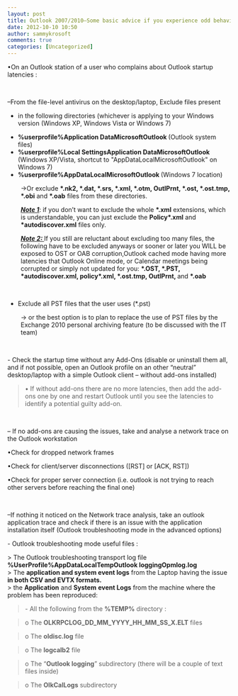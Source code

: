 ```yaml
---
layout: post
title: Outlook 2007/2010–Some basic advice if you experience odd behaviour, startup latencies, calendar item losses ...
date: 2012-10-10 10:50
author: sammykrosoft
comments: true
categories: [Uncategorized]
---
```

<p> &bull;On an Outlook station of a user who complains about Outlook startup latencies :<p>&nbsp;</p><p>&ndash;From the file-level antivirus on the desktop/laptop, Exclude files present</p><ul>   <li>in the following directories (whichever is applying to your Windows version (Windows XP, Windows Vista or Windows 7)</li>    </ul><ul>     <li><strong>%userprofile%Application DataMicrosoftOutlook </strong>(Outlook system files)</li>      <li><strong>%userprofile%Local SettingsApplication DataMicrosoftOutlook </strong>(Windows XP/Vista, shortcut to "AppDataLocalMicrosoftOutlook" on Windows 7)</li>      <li><strong>%userprofile%AppDataLocalMicrosoftOutlook </strong>(Windows 7 location)</li>   </ul><p style="padding-left:30px;">-&gt;Or exclude <strong>*.nk2, *.dat, *.srs, *.xml, *.otm, OutlPrnt, *.ost, *.ost.tmp, *.obi</strong> and <strong>*.oab</strong> files from these directories.</p><p style="padding-left:30px;"><strong><em><u>Note 1</u></em></strong>: if you don&rsquo;t want to exclude the whole <strong>*.xml</strong> extensions, which is understandable, you can just exclude the <strong>Policy*.xml</strong> and <strong>*autodiscover.xml</strong> files only.</p><p style="padding-left:30px;"><em><u><strong>Note 2: </strong></u></em>If you still are reluctant about excluding too many files, the following have to be excluded anyways or sooner or later you WILL be exposed to OST or OAB corruption,Outlook cached mode having more latencies that Outlook Online mode, or Calendar meetings being corrupted or simply not updated for you: <strong>*.OST, *.PST, *autodiscover.xml, policy*.xml, *.ost.tmp, OutlPrnt, </strong>and <strong>*.oab</strong>&nbsp;</p><p style="padding-left:30px;">&nbsp;</p><ul>   <li> Exclude all PST files that the user uses (*.pst)</li> </ul><p style="padding-left:30px;">-&gt; or the best option is to plan to replace the use of PST files by the Exchange 2010 personal archiving feature (to be discussed with the IT team)</p><p>&nbsp;</p><p>- Check the startup time without any Add-Ons (disable or uninstall them all, and if not possible, open an Outlook profile on an other &ldquo;neutral&rdquo; desktop/laptop with a simple Outlook client &ndash; without add-ons installed)</p><blockquote>   <p>&bull; If without add-ons there are no more latencies, then add the add-ons one by one and restart Outlook until you see the latencies to identify a potential guilty add-on.</p> </blockquote><p>&nbsp;</p><p>&ndash; If no add-ons are causing the issues, take and analyse a network trace on the Outlook workstation</p><p>&bull;Check for dropped network frames</p><p>&bull;Check for client/server disconnections ([RST] or [ACK, RST])</p><p>&bull;Check for proper server connection (i.e. outlook is not trying to reach other servers before reaching the final one)</p><p>&nbsp;</p><p>&ndash;If nothing it noticed on the Network trace analysis, take an outlook application trace and check if there is an issue with the application installation itself (Outlook troubleshooting mode in the advanced options)</p><p>- Outlook troubleshooting mode useful files :</p><p>&gt; The Outlook troubleshooting transport log file <strong>%UserProfile%AppDataLocalTempOutlook loggingOpmlog.log</strong>     <br>&gt; The <strong>application and system event logs</strong> from the Laptop having the issue <strong>in both CSV and EVTX formats.      <br></strong>&gt; the <strong>Application</strong> and <strong>System</strong> <strong>event Logs</strong> from the machine where the problem has been reproduced:</p><blockquote>   <p>- All the following from the <strong>%TEMP%</strong> directory :</p> </blockquote><blockquote>   <p>o The <strong>OLKRPCLOG_DD_MM_YYYY_HH_MM_SS_X.ELT</strong> files</p> </blockquote><blockquote>   <p>o The <strong>oldisc.log</strong> file</p> </blockquote><blockquote>   <p>o The <strong>logcalb2</strong> file</p> </blockquote><blockquote>   <p>o The &ldquo;<strong>Outlook logging</strong>&rdquo; subdirectory (there will be a couple of text files inside)</p> </blockquote><blockquote>   <p>o The <strong>OlkCalLogs</strong> subdirectory</p></blockquote></p>

